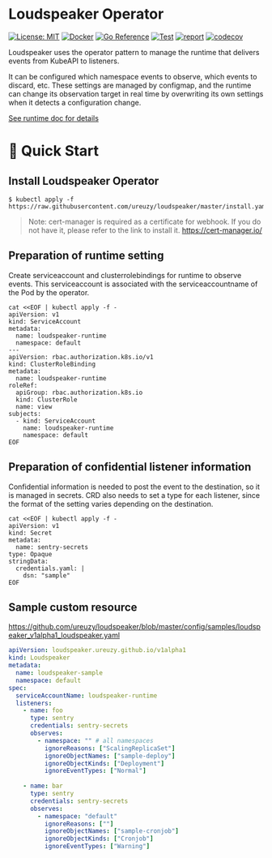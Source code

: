 # Loudspeaker Operator

[![License: MIT](https://img.shields.io/badge/License-MIT-blue.svg)](https://opensource.org/licenses/MIT)
[![Docker](https://img.shields.io/docker/v/ureuzy/loudspeaker/v0.1.2?color=blue&logo=docker)](https://hub.docker.com/repository/docker/ureuzy/loudspeaker)
[![Go Reference](https://pkg.go.dev/badge/github.com/ureuzy/loudspeaker.svg)](https://pkg.go.dev/github.com/ureuzy/loudspeaker)
[![Test](https://github.com/ureuzy/loudspeaker/actions/workflows/test.yaml/badge.svg)](https://github.com/ureuzy/loudspeaker/actions/workflows/test.yaml)
[![report](https://goreportcard.com/badge/github.com/ureuzy/loudspeaker)](https://goreportcard.com/report/github.com/ureuzy/loudspeaker)
[![codecov](https://codecov.io/gh/ureuzy/loudspeaker/branch/master/graph/badge.svg?token=9HT5CC8XDK)](https://codecov.io/gh/ureuzy/loudspeaker)

Loudspeaker uses the operator pattern to manage the runtime that delivers events from KubeAPI to listeners.

It can be configured which namespace events to observe, which events to discard, etc.
These settings are managed by configmap, and the runtime can change its observation target in real time by overwriting its own settings when it detects a configuration change.

[See runtime doc for details](https://github.com/ureuzy/loudspeaker-runtime)


# 🚀 Quick Start

## Install Loudspeaker Operator

```
$ kubectl apply -f https://raw.githubusercontent.com/ureuzy/loudspeaker/master/install.yaml
```

> Note: cert-manager is required as a certificate for webhook. If you do not have it, please refer to the link to install it.
> https://cert-manager.io/


## Preparation of runtime setting

Create serviceaccount and clusterrolebindings for runtime to observe events. 
This serviceaccount is associated with the serviceaccountname of the Pod by the operator.

```
cat <<EOF | kubectl apply -f -
apiVersion: v1
kind: ServiceAccount
metadata:
  name: loudspeaker-runtime
  namespace: default
---
apiVersion: rbac.authorization.k8s.io/v1
kind: ClusterRoleBinding
metadata:
  name: loudspeaker-runtime
roleRef:
  apiGroup: rbac.authorization.k8s.io
  kind: ClusterRole
  name: view
subjects:
  - kind: ServiceAccount
    name: loudspeaker-runtime
    namespace: default
EOF
```

## Preparation of confidential listener information

Confidential information is needed to post the event to the destination, so it is managed in secrets. CRD also needs to set a type for each listener, since the format of the setting varies depending on the destination.

```
cat <<EOF | kubectl apply -f -
apiVersion: v1
kind: Secret
metadata:
  name: sentry-secrets
type: Opaque
stringData:
  credentials.yaml: |
    dsn: "sample"
EOF
```

## Sample custom resource

https://github.com/ureuzy/loudspeaker/blob/master/config/samples/loudspeaker_v1alpha1_loudspeaker.yaml

```yaml
apiVersion: loudspeaker.ureuzy.github.io/v1alpha1
kind: Loudspeaker
metadata:
  name: loudspeaker-sample
  namespace: default  
spec:
  serviceAccountName: loudspeaker-runtime  
  listeners:
    - name: foo
      type: sentry
      credentials: sentry-secrets
      observes:
        - namespace: "" # all namespaces
          ignoreReasons: ["ScalingReplicaSet"]
          ignoreObjectNames: ["sample-deploy"]
          ignoreObjectKinds: ["Deployment"]
          ignoreEventTypes: ["Normal"]
    
    - name: bar
      type: sentry
      credentials: sentry-secrets
      observes:
        - namespace: "default"
          ignoreReasons: [""]
          ignoreObjectNames: ["sample-cronjob"]
          ignoreObjectKinds: ["Cronjob"]
          ignoreEventTypes: ["Warning"]
```
